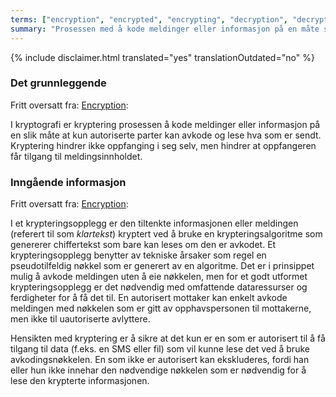 ```yaml
---
terms: ["encryption", "encrypted", "encrypting", "decryption", "decrypted", "decrypting", "kryptering", "kryptert", "avkoding", "avkodet"]
summary: "Prosessen med å kode meldinger eller informasjon på en måte som bare autoriserte parter kan avkode og lese"
---
```


{% include disclaimer.html translated="yes" translationOutdated="no" %}
### Det grunnleggende

Fritt oversatt fra: [Encryption](https://en.wikipedia.org/wiki/Encryption):

>
I kryptografi er kryptering prosessen å kode meldinger eller informasjon på en slik måte at kun autoriserte parter kan avkode og lese hva som er sendt. Kryptering hindrer ikke oppfanging i seg selv, men hindrer at oppfangeren får tilgang til meldingsinnholdet.

### Inngående informasjon

Fritt oversatt fra: [Encryption](https://en.wikipedia.org/wiki/Encryption):

>
I et krypteringsopplegg er den tiltenkte informasjonen eller meldingen (referert til som *klartekst*) kryptert ved å bruke en krypteringsalgoritme som genererer chiffertekst som bare kan leses om den er avkodet. Et krypteringsopplegg benytter av tekniske årsaker som regel en pseudotilfeldig nøkkel som er generert av en algoritme. Det er i prinsippet mulig å avkode meldingen uten å eie nøkkelen, men for et godt utformet krypteringsopplegg er det nødvendig med omfattende dataressurser og ferdigheter for å få det til. En autorisert mottaker kan enkelt avkode meldingen med nøkkelen som er gitt av opphavspersonen til mottakerne, men ikke til uautoriserte avlyttere.

>
Hensikten med kryptering er å sikre at det kun er en som er autorisert til å få tilgang til data (f.eks. en SMS eller fil) som vil kunne lese det ved å bruke avkodingsnøkkelen. En som ikke er autorisert kan ekskluderes, fordi han eller hun ikke innehar den nødvendige nøkkelen som er nødvendig for å lese den krypterte informasjonen.
